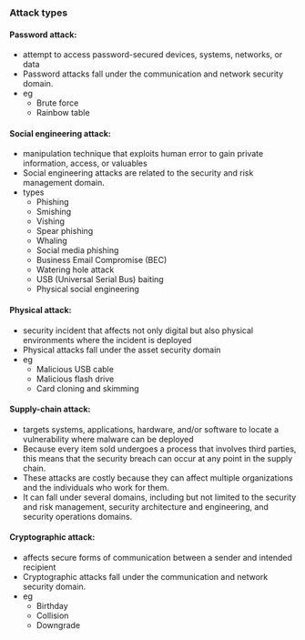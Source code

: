 ### Attack types

#### Password attack:
-  attempt to access password-secured devices, systems, networks, or data
- Password attacks fall under the communication and network security domain. 
- eg
  - Brute force
  - Rainbow table

#### Social engineering attack:
- manipulation technique that exploits human error to gain private information, access, or valuables
- Social engineering attacks are related to the security and risk management domain.
- types
  - Phishing
  - Smishing
  - Vishing
  - Spear phishing
  - Whaling
  - Social media phishing
  - Business Email Compromise (BEC)
  - Watering hole attack
  - USB (Universal Serial Bus) baiting
  - Physical social engineering

#### Physical attack:
- security incident that affects not only digital but also physical environments where the incident is deployed
- Physical attacks fall under the asset security domain
- eg
  - Malicious USB cable
  - Malicious flash drive
  - Card cloning and skimming

#### Supply-chain attack:
- targets systems, applications, hardware, and/or software to locate a vulnerability where malware can be deployed
- Because every item sold undergoes a process that involves third parties, this means that the security breach can occur at any point in the supply chain.
- These attacks are costly because they can affect multiple organizations and the individuals who work for them.
- It can fall under several domains, including but not limited to the security and risk management, security architecture and engineering, and security operations domains.

#### Cryptographic attack:
- affects secure forms of communication between a sender and intended recipient
- Cryptographic attacks fall under the communication and network security domain. 
- eg
  - Birthday
  - Collision
  - Downgrade
